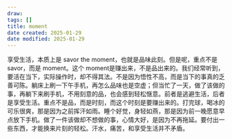 ```yaml
---
draw:
tags: []
title: moment
date created: 2025-01-29
date modified: 2025-01-29
---
```


享受生活，本质上是 savor the moment，也就是品味此刻。但是呢，重点不是 savor，而是 moment。这个 moment是赚出来，不是品出来的。我们经常听到，要活在当下，实际操作时，却不得其法。不是因为悟性不高，而是当下的事真的乏善可陈。躺床上刷一下午手机，再怎么品味也是空虚；但当忙了一天，做了该做的事，再躺下来刷手机，不用刻意的品，也会感到轻松惬意。前者是逃避生活，后者是享受生活。重点不是品，而是时刻，而这个时刻是要赚出来的。打完球，喝冰的可乐很爽，那是因为之前挥汗如雨。睡个好觉，身轻如燕，那是因为前一晚愿意早点放下手机。做了一件该做却不想做的事，心情大好，是因为不再拖延。要付出一些东西，才能换来片刻的轻松。汗水，痛苦，和享受生活并不矛盾。
